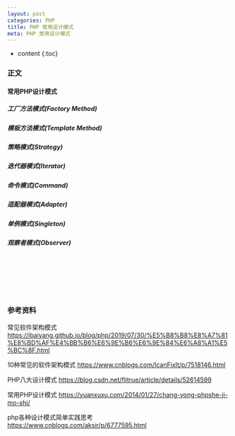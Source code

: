 ```yaml
---
layout: post
categories: PHP
title: PHP 常用设计模式
meta: PHP 常用设计模式
---
```

* content
{:toc}

### 正文

#### 常用PHP设计模式

##### 工厂方法模式(Factory Method)

##### 模板方法模式(Template Method)

##### 策略模式(Strategy)

##### 迭代器模式(Iterator)

##### 命令模式(Command)

##### 适配器模式(Adapter)

##### 单例模式(Singleton)

##### 观察者模式(Observer)


<br/><br/><br/><br/><br/>
### 参考资料

常见软件架构模式 <https://ibaiyang.github.io/blog/php/2019/07/30/%E5%B8%B8%E8%A7%81%E8%BD%AF%E4%BB%B6%E6%9E%B6%E6%9E%84%E6%A8%A1%E5%BC%8F.html>

10种常见的软件架构模式 <https://www.cnblogs.com/IcanFixIt/p/7518146.html>

PHP八大设计模式 <https://blog.csdn.net/flitrue/article/details/52614599>

常用PHP设计模式 <https://yuanxuxu.com/2014/01/27/chang-yong-phpshe-ji-mo-shi/>

php各种设计模式简单实践思考 <https://www.cnblogs.com/aksir/p/6777595.html>